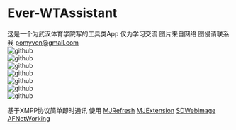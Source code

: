 # Ever-WTAssistant
这是一个为武汉体育学院写的工具类App 仅为学习交流 图片来自网络 图侵请联系我 pomyven@gmail.com<br />
![github](https://github.com/ofEver/Ever-WTAssistant/blob/master/ScreenShots/1.gif "github")<br />
![github](https://github.com/ofEver/Ever-WTAssistant/blob/master/ScreenShots/2.gif "github")<br />
![github](https://github.com/ofEver/Ever-WTAssistant/blob/master/ScreenShots/3.gif "github")<br />
![github](https://github.com/ofEver/Ever-WTAssistant/blob/master/ScreenShots/4.gif "github")<br />
![github](https://github.com/ofEver/Ever-WTAssistant/blob/master/ScreenShots/5.gif "github")<br />
![github](https://github.com/ofEver/Ever-WTAssistant/blob/master/ScreenShots/6.gif "github")<br />
![github](https://github.com/ofEver/Ever-WTAssistant/blob/master/ScreenShots/7.gif "github")<br />
  


基于XMPP协议简单即时通讯 使用 [MJRefresh](https://github.com/CoderMJLee/MJRefresh) [MJExtension](https://github.com/CoderMJLee/MJExtension) [SDWebimage](https://github.com/rs/SDWebImage) [AFNetWorking](https://github.com/AFNetworking/AFNetworking)<br /> 
